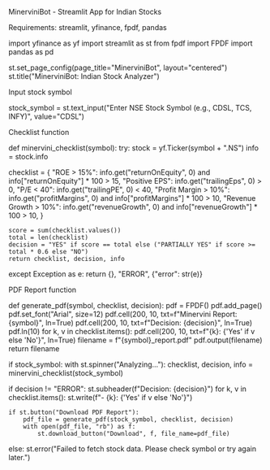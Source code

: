 MinerviniBot - Streamlit App for Indian Stocks

Requirements: streamlit, yfinance, fpdf, pandas

import yfinance as yf import streamlit as st from fpdf import FPDF import pandas as pd

st.set_page_config(page_title="MinerviniBot", layout="centered") st.title("MinerviniBot: Indian Stock Analyzer")

Input stock symbol

stock_symbol = st.text_input("Enter NSE Stock Symbol (e.g., CDSL, TCS, INFY)", value="CDSL")

Checklist function

def minervini_checklist(symbol): try: stock = yf.Ticker(symbol + ".NS") info = stock.info

checklist = {
        "ROE > 15%": info.get("returnOnEquity", 0) and info["returnOnEquity"] * 100 > 15,
        "Positive EPS": info.get("trailingEps", 0) > 0,
        "P/E < 40": info.get("trailingPE", 0) < 40,
        "Profit Margin > 10%": info.get("profitMargins", 0) and info["profitMargins"] * 100 > 10,
        "Revenue Growth > 10%": info.get("revenueGrowth", 0) and info["revenueGrowth"] * 100 > 10,
    }

    score = sum(checklist.values())
    total = len(checklist)
    decision = "YES" if score == total else ("PARTIALLY YES" if score >= total * 0.6 else "NO")
    return checklist, decision, info

except Exception as e:
    return {}, "ERROR", {"error": str(e)}

PDF Report function

def generate_pdf(symbol, checklist, decision): pdf = FPDF() pdf.add_page() pdf.set_font("Arial", size=12) pdf.cell(200, 10, txt=f"Minervini Report: {symbol}", ln=True) pdf.cell(200, 10, txt=f"Decision: {decision}", ln=True) pdf.ln(10) for k, v in checklist.items(): pdf.cell(200, 10, txt=f"{k}: {'Yes' if v else 'No'}", ln=True) filename = f"{symbol}_report.pdf" pdf.output(filename) return filename

if stock_symbol: with st.spinner("Analyzing..."): checklist, decision, info = minervini_checklist(stock_symbol)

if decision != "ERROR":
    st.subheader(f"Decision: {decision}")
    for k, v in checklist.items():
        st.write(f"- {k}: {'Yes' if v else 'No'}")

    if st.button("Download PDF Report"):
        pdf_file = generate_pdf(stock_symbol, checklist, decision)
        with open(pdf_file, "rb") as f:
            st.download_button("Download", f, file_name=pdf_file)
else:
    st.error("Failed to fetch stock data. Please check symbol or try again later.")

